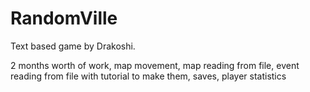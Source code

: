 # RandomVille

Text based game by Drakoshi. 

2 months worth of work, map movement, map reading from file, event reading from file with tutorial to make them, saves, player statistics
